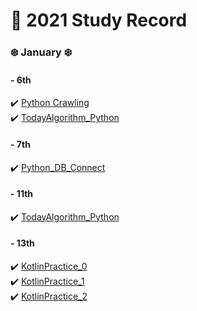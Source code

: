 # 🙋 2021 Study Record
### ❄️ January ❄️
#### - 6th
 ✔️ [Python Crawling](https://github.com/my-choe/study-record/blob/main/ye-park/2021/01/%5B0106%5DPython_Crawling.md) <br/>
 ✔️ [TodayAlgorithm_Python](https://github.com/my-choe/study-record/blob/main/ye-park/2021/01/%5B0106%5DTodayAlgorithm_Python.md)
 #### - 7th
 ✔️ [Python_DB_Connect](https://github.com/my-choe/study-record/blob/main/ye-park/2021/01/%5B0107%5DPython_DB_Connect.md)
 #### - 11th
 ✔️ [TodayAlgorithm_Python](https://github.com/my-choe/study-record/blob/main/ye-park/2021/01/%5B0111%5DTodayAlgorithm_Python.md)
 #### - 13th
 ✔️ [KotlinPractice_0](https://github.com/my-choe/study-record/blob/main/ye-park/2021/01/%5B0113%5DKotlinPractice_0.md)<br/>
 ✔️ [KotlinPractice_1](https://github.com/my-choe/study-record/blob/main/ye-park/2021/01/%5B0113%5DKotlinPractice_1.md)<br/>
 ✔️ [KotlinPractice_2](https://github.com/my-choe/study-record/blob/main/ye-park/2021/01/%5B0113%5DKotlinPractice_2.md)
